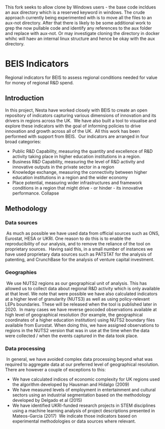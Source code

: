 This fork seeks to allow clone by Windows users - the base code incldues an aux directory which is a reserved keyword in windows.  The crude approach currently being experimented with is to move all the files to an aux-not directory.  After that there is likely to be some additional work to grep the now pullable code and identify any references to the aux folder and replace with aux-not.  Or may investigate cloning the directory in docker whihc will haev an internal linux structure and hence be okay with the aux directory.

# BEIS Indicators

Regional indicators for BEIS to assess regional conditions needed for value for money of regional R&D spend.

## Introduction

In this project, Nesta have worked closely with BEIS to create an open repository of indicators capturing various dimensions of innovation and its drivers in regions across the UK.
​
We have also built a tool to visualise and explore these indicators with the goal of informing policies to drive innovation and growth across all of the UK.
​
All this work has been performed with support from BEIS.
​
Our indicators are arranged in four broad categories:
​
* Public R&D Capability, measuring the quantity and excellence of R&D activity taking place in higher education institutions in a region.
* Business R&D Capability, measuring the level of R&D activity and innovative outputs in the private sector in a region
* Knowledge exchange, measuring the connectivity between higher education institutions in a region and the wider economy
* Place potential, measuring wider infrastructures and framework conditions in a region that might drive - or hinder - its innovative performance.
Collapse

## Methodology

### Data sources
​
As much as possible we have used data from official sources such as ONS, Eurostat, HESA or UKRI. One reason to do this is to enable the reproducibility of our analysis, and to remove the reliance of the tool on proprietary sources.
​
Having said this, in a small number of instances we have used proprietary data sources such as PATSTAT for the analysis of patenting, and CrunchBase for the analysis of venture capital investment.
​
### Geographies
​
We use NUTS2 regions as our geographical unit of analysis. This has allowed us to collect data about regional R&D activity which is only available at that level. We note that were possible we have also calculated indicators at a higher level of granularity (NUTS3) as well as using policy-relevant LEPs boundaries. These will be released when the tool is published later in 2020.
​
In many cases we have reverse geocoded observations available at high level of geographical resolution (for example, the geographical coordinates of a higher education institution) using NUTS2 boundary files available from Eurostat. When doing this, we have assigned observations to regions in the NUTS2 version that was in use at the time when the data were collected / when the events captured in the data took place.
​
### Data processing
​
In general, we have avoided complex data processing beyond what was required to aggregate data at our preferred level of geographical resolution. There are however a couple of exceptions to this:
​
* We have calculated indices of economic complexity for UK regions used the algorithm developed by Hausman and Hidalgo (2009)
* We have measured levels of employment in entertainment and cultural sectors using an industrial segmentation based on the methodology developed by Delgado et al (2015)
* We have identified UKRI-funded research projects in STEM disciplines using a machine learning analysis of project descriptions presented in Mateos-Garcia (2017)
​
We indicate those indicators based on experimental methodologies or data sources where relevant.

